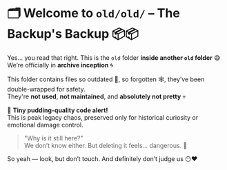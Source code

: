 # 🗂️ Welcome to `old/old/` – The Backup's Backup 📦📦

Yes... you read that right. This is the `old` folder **inside another `old` folder** 😅  
We’re officially in **archive inception** 🌀

This folder contains files so outdated 🧓, so forgotten 🕸️, they’ve been double-wrapped for safety.  
They're **not used**, **not maintained**, and **absolutely not pretty** 💀

🍮 **Tiny pudding-quality code alert!**  
This is peak legacy chaos, preserved only for historical curiosity or emotional damage control.

> "Why is it still here?"  
> We don’t know either. But deleting it feels... dangerous. 😬

So yeah — look, but don’t touch. And definitely don’t judge us 😶❤️
